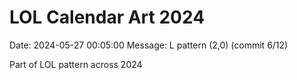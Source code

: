 # LOL Calendar Art 2024

Date: 2024-05-27 00:05:00
Message: L pattern (2,0) (commit 6/12)

Part of LOL pattern across 2024
